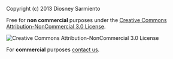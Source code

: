Copyright (c) 2013 Diosney Sarmiento

Free for **non commercial** purposes under the [Creative Commons Attribution-NonCommercial 3.0 License](http://creativecommons.org/licenses/by-nc/3.0).

![Creative Commons Attribution-NonCommercial 3.0 License](http://mirrors.creativecommons.org/presskit/buttons/88x31/svg/by-nc.svg)

For **commercial** purposes [contact us](mailto:diosney.s@gmail.com).